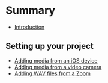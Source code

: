 # Summary

* [Introduction](README.md)

## Setting up your project
* [Adding media from an iOS device](adding-media-from-an-ios-device.md)
* [Adding media from a video camera](adding-media-from-a-video-camera.md)
* [Adding WAV files from a Zoom](adding-wav-files-from-a-zoom.md)

